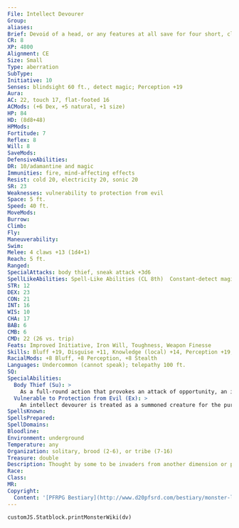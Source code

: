 ```yaml
---
File: Intellect Devourer
Group: 
aliases: 
Brief: Devoid of a head, or any features at all save for four short, clawed legs, this creature's body looks like a large, glistening brain.
CR: 8
XP: 4800
Alignment: CE
Size: Small
Type: aberration
SubType: 
Initiative: 10
Senses: blindsight 60 ft., detect magic; Perception +19
Aura: 
AC: 22, touch 17, flat-footed 16
ACMods: (+6 Dex, +5 natural, +1 size)
HP: 84
HD: (8d8+48)
HPMods: 
Fortitude: 7
Reflex: 8
Will: 8
SaveMods: 
DefensiveAbilities: 
DR: 10/adamantine and magic
Immunities: fire, mind-affecting effects
Resist: cold 20, electricity 20, sonic 20
SR: 23
Weaknesses: vulnerability to protection from evil
Space: 5 ft.
Speed: 40 ft.
MoveMods: 
Burrow: 
Climb: 
Fly: 
Maneuverability: 
Swim: 
Melee: 4 claws +13 (1d4+1)
Reach: 5 ft.
Ranged: 
SpecialAttacks: body thief, sneak attack +3d6
SpellLikeAbilities: Spell-Like Abilities (CL 8th)  Constant-detect magic At will-confusion (DC 17, single target only), daze monster (DC 15, no HD limit), inflict serious wounds (DC 16), invisibility, reduce size (as reduce person but self only)  3/day-cure moderate wounds, globe of invulnerability
STR: 12
DEX: 23
CON: 21
INT: 16
WIS: 10
CHA: 17
BAB: 6
CMB: 6
CMD: 22 (26 vs. trip)
Feats: Improved Initiative, Iron Will, Toughness, Weapon Finesse
Skills: Bluff +19, Disguise +11, Knowledge (local) +14, Perception +19, Sense Motive +8, Stealth +29, Use Magic Device +11
RacialMods: +8 Bluff, +8 Perception, +8 Stealth
Languages: Undercommon (cannot speak); telepathy 100 ft.
SQ: 
SpecialAbilities:
  Body Thief (Su): >
    As a full-round action that provokes an attack of opportunity, an intellect devourer can reduce its size, crawl into the mouth of a helpless or dead creature, and burrow into the victim's skull to devour its brain. This is a coup de grace attempt that inflicts 8d4+3d6+8 points of damage.  If the victim is slain (or already dead), the intellect devourer usurps control of the body and may use it as its own, as if it controlled the target via a dominate monster spell. The intellect devourer has full access to all of the host's defensive and offensive abilities save for spellcasting and spell-like abilities (although the intellect devourer can still use its own spell-like abilities). A host body may not have been dead for longer than 1 day for this ability to function, and even successfully inhabited bodies decay to uselessness in 7 days (unless this time is extended via gentle repose). As long as the intellect devourer occupies the body, it knows (and can speak) the languages known by the victim and basic information about the victim's identity and personality, yet has none of the victim's specific memories or knowledge. Damage done to a host body does not harm the intellect devourer, and if the host body is slain, the intellect devourer emerges and is dazed for 1 round. Raise dead cannot restore a victim of body theft, but resurrection or more powerful magic can.
  Vulnerable to Protection from Evil (Ex): >
    An intellect devourer is treated as a summoned creature for the purpose of determining how it is affected by a protection from evil spell.
SpellsKnown: 
SpellsPrepared: 
SpellDomains: 
Bloodline: 
Environment: underground
Temperature: any
Organization: solitary, brood (2-6), or tribe (7-16)
Treasure: double
Description: Thought by some to be invaders from another dimension or planet, the sinister intellect devourers are certainly one of the world's cruelest races. Incapable of experiencing emotions or wallowing in the sins of physical pleasure on their own, intellect devourers are forced to steal bodies in order to indulge their gluttony, lust, and cruelty. Stories tell of entire cities of these creatures deep underground, where host bodies are worn like clothes to hideous orgies and vile feasts. Lone intellect devourers often dwell in ruins or caves on the edge of a civilized region so they can make periodic forays into town to "shop" for an attractive new body.  An intellect devourer is 3 feet long and weighs about 60 pounds.
Race: 
Class: 
MR: 
Copyright:
  Content: '[PFRPG Bestiary](http://www.d20pfsrd.com/bestiary/monster-listings/aberrations/intellect-devourer)'
---
```

```dataviewjs
customJS.Statblock.printMonsterWiki(dv)
```
